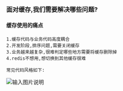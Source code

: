 ### 面对缓存,我们需要解决哪些问题?

#### 缓存使用的痛点
```
1.缓存代码与业务代码高度耦合
2.开发阶段,排序问题,需要关闭缓存
3.业务越来越复杂,很难判定哪些地方需要将缓存删除掉
4.redis不想用,想切换到其他缓存很难

常见代码风格如下:
```
![输入图片说明](https://github.com/qccr-twl2123/springcloud/blob/master/images/cache.png "在这里输入图片标题")

